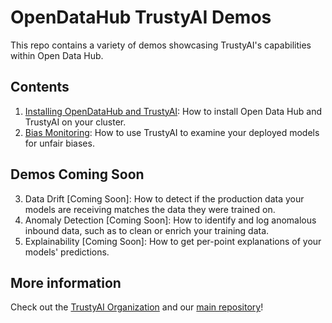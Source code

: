 # OpenDataHub TrustyAI Demos
This repo contains a variety of demos showcasing TrustyAI's capabilities within Open Data Hub.

## Contents
1) [Installing OpenDataHub and TrustyAI](Installation/Installation.md): How to install Open Data Hub and TrustyAI on your cluster.
2) [Bias Monitoring](BiasMonitoring/GenderBiasMonitoring.md): How to use TrustyAI to examine your deployed models for unfair biases.

## Demos Coming Soon
3) Data Drift [Coming Soon]: How to detect if the production data your models are receiving matches the data they were trained on.
4) Anomaly Detection [Coming Soon]: How to identify and log anomalous inbound data, such as to clean or enrich your training data.
5) Explainability [Coming Soon]: How to get per-point explanations of your models' predictions.

## More information
Check out the [TrustyAI Organization](https://github.com/trustyai-explainability) and our [main repository](https://github.com/trustyai-explainability/trustyai-explainability)!